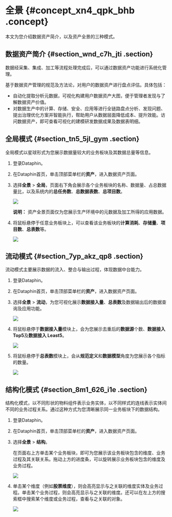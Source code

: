 # 全景 {#concept_xn4_qpk_bhb .concept}

本文为您介绍数据资产简介，以及资产全景的三种模式。

## 数据资产简介 {#section_wnd_c7h_jti .section}

数据经采集、集成、加工等流程处理完成后，可以通过数据资产功能进行系统化管理。

基于数据资产管理的规范及方法论，对用户的数据资产进行盘点评估。具体包括：

-   自动化提取分析元数据，可视化构建用户数据资产大图，便于管理者发现与了解数据资产价值。
-   对数据生产中的计算、存储、安全、应用等进行全链路盘点分析、发现问题、提出治理优化方案并智能执行，帮助用户从数据层面降低成本、提升效能。访问数据资产，即可查看可视化的建模研发数据成果及数据表明细。

## 全局模式 {#section_tn5_5jl_gym .section}

全局模式以星球形式为您展示数据量较大的业务板块及其数据总量等信息。

1.  登录Dataphin。
2.  在Dataphin首页，单击顶部菜单栏的**资产**，进入数据资产页面。
3.  选择**全景** \> **全局**，页面右下角会展示各个业务板块的名称、数据量、占总数据量比，以及系统内的**总任务数**、**总数据表数**、**总项目数**。

    ![](http://static-aliyun-doc.oss-cn-hangzhou.aliyuncs.com/assets/img/136672/156231451640660_zh-CN.png)

    **说明：** 资产全景页面仅为您展示生产环境中的元数据及加工所得的应用数据。

4.  将鼠标悬停于任意业务板块上，可以查看该业务板块的**计算消耗**、**存储量**、**项目数**、**总表数**等。

    ![](http://static-aliyun-doc.oss-cn-hangzhou.aliyuncs.com/assets/img/136672/156231451740661_zh-CN.png)


## 流动模式 {#section_7yp_akz_qp8 .section}

流动模式主要展示数据的流入、整合与输出过程，体现数据中台能力。

1.  登录Dataphin。
2.  在Dataphin首页，单击顶部菜单栏的**资产**，进入数据资产页面。
3.  选择**全景** \> **流动**，为您可视化展示**数据接入量**、**总表数**及数据输出后的数据查询及应用功能。

    ![](http://static-aliyun-doc.oss-cn-hangzhou.aliyuncs.com/assets/img/136673/156231451740663_zh-CN.png)

4.  将鼠标悬停于**数据接入量**模块上，会为您展示去重后的**数据源**个数、**数据接入 Top5**及**数据接入 Least5**。

    ![](http://static-aliyun-doc.oss-cn-hangzhou.aliyuncs.com/assets/img/136673/156231451840664_zh-CN.png)

5.  将鼠标悬停于**总表数**模块上，会从**规范定义**和**数据模型**角度为您展示各个指标的数量。

    ![](http://static-aliyun-doc.oss-cn-hangzhou.aliyuncs.com/assets/img/136673/156231451840665_zh-CN.png)


## 结构化模式 {#section_8m1_626_i1e .section}

结构化模式，以不同形状的物料组件表示业务实体，以不同样式的连线表示实体间不同的业务过程关系。通过这种方式为您清晰展示同一业务板块下的数据结构。

1.  登录Dataphin。
2.  在Dataphin首页，单击顶部菜单栏的**资产**，进入数据资产页面。
3.  选择**全景** \> **结构**。

    在页面右上方单击某个业务板块，即可为您展示该业务板块包含的维度、业务过程及其关联关系。拖动上方的进度条，可以旋转展示业务板块包含的维度及业务过程。

    ![](http://static-aliyun-doc.oss-cn-hangzhou.aliyuncs.com/assets/img/136674/156231451840667_zh-CN.png)

4.  单击某个维度（例如**股票维度**），则会高亮显示与之关联的维度实体及业务过程。单击某个业务过程，则会高亮显示与之关联的维度。还可以在左上方的搜索框中搜索某个维度或业务过程，查看与之关联的对象。

    ![](http://static-aliyun-doc.oss-cn-hangzhou.aliyuncs.com/assets/img/136674/156231451840668_zh-CN.png)


